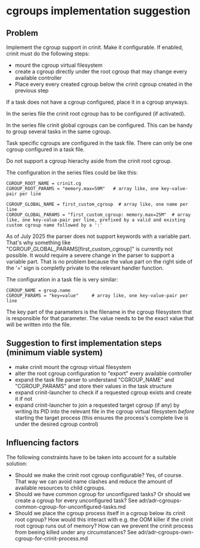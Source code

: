 # cgroups implementation suggestion

## Problem

Implement the cgroup support in crinit. Make it configurable. If enabled, crinit must do the following steps:
* mount the cgroup virtual filesystem
* create a cgroup directly under the root cgroup that may change every available controller
* Place every every created cgroup below the crinit cgroup created in the previous step

If a task does not have a cgroup configured, place it in a cgroup anyways.

In the series file the crinit root cgroup has to be configured (if activated).

In the series file crinit global cgroups can be configured. This can be handy to group several tasks in the same cgroup.

Task specific cgroups are configured in the task file. There can only be one cgroup configured in a task file.

Do not support a cgroup hierachy aside from the crinit root cgroup.

The configuration in the series files could be like this:

```
CGROUP_ROOT_NAME = crinit.cg
CGROUP_ROOT_PARAMS = "memory.max=50M"   # array like, one key-value-pair per line

CGROUP_GLOBAL_NAME = first_custom_cgroup  # array like, one name per line
CGROUP_GLOBAL_PARAMS = "first_custom_cgroup: memory.max=25M"  # array like, one key-value-pair per line, prefixed by a valid and existing custom cgroup name followed by a ':'
```

As of July 2025 the parser does not support keywords with a variable part. That's why something like "CGROUP_GLOBAL_PARAMS[first_custom_cgroup]" is currently not possible. It would require a severe change in the parser to support a variable part. That is no problem because the value part on the right side of the '=' sign is completly private to the relevant handler function.

The configuration in a task file is very similar:
```
CGROUP_NAME = group.name
CGROUP_PARAMS = "key=value"     # array like, one key-value-pair per line
```

The key part of the parameters is the filename in the cgroup filesystem that is responsible for that parameter. The value needs to be the exact value that will be written into the file.


## Suggestion to first implementation steps (minimum viable system)

* make crinit mount the cgroup virtual filesystem
* alter the root cgroup configuration to "export" every available controller
* expand the task file parser to understand "CGROUP_NAME" and "CGROUP_PARAMS" and store their values in the task structure
* expand crinit-launcher to check if a requested cgroup exists and create it if not
* expand crinit-launcher to join a requested target cgroup (if any) by writing its PID into the relevant file in the cgroup virtual filesystem *before* starting the target process (this ensures the process's complete live is under the desired cgroup control)


## Influencing factors

The following constraints have to be taken into account for a suitable solution:
* Should we make the crinit root cgroup configurable? Yes, of course. That way we can avoid name clashes and reduce the amount of available resources to child cgroups.
* Should we have common cgroup for unconfigured tasks? Or should we create a cgroup for every unconfigured task? See adr/adr-cgroups-common-cgroup-for-unconfigured-tasks.md
* Should we place the cgroup process itself in a cgroup below its crinit root cgroup? How would this interact with e.g. the OOM killer if the crinit root cgroup runs out of memory? How can we prevent the crinit process from beeing killed under any circumstances? See adr/adr-cgroups-own-cgroup-for-crinit-process.md
